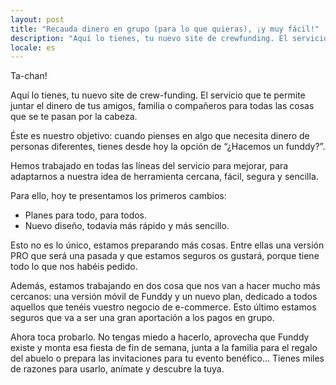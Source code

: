 ```yaml
---
layout: post
title: "Recauda dinero en grupo (para lo que quieras), ¡y muy fácil!"
description: "Aquí lo tienes, tu nuevo site de crewfunding. El servicio que te permite juntar el dinero de tus amigos, familia o compañeros para todas las cosas que se te pasan por la cabeza."
locale: es
---
```


Ta-chan!

Aquí lo tienes, tu nuevo site de crew-funding. El servicio que te permite juntar el dinero de tus amigos, familia o compañeros para todas las cosas que se te pasan por la cabeza.

Éste es nuestro objetivo: cuando pienses en algo que necesita dinero de personas diferentes, tienes desde hoy la opción de “¿Hacemos un funddy?”.

Hemos trabajado en todas las líneas del servicio para mejorar, para adaptarnos a nuestra idea de herramienta cercana, fácil, segura y sencilla.

Para ello, hoy te presentamos los primeros cambios:

* Planes para todo, para todos.
* Nuevo diseño, todavía más rápido y más sencillo.

Esto no es lo único, estamos preparando más cosas. Entre ellas una versión PRO que será una pasada y que estamos seguros os gustará, porque tiene todo lo que nos habéis pedido.

Además, estamos trabajando en dos cosa que nos van a hacer mucho más cercanos: una versión móvil de Funddy y un nuevo plan, dedicado a todos aquellos que tenéis vuestro negocio de e-commerce. Esto último estamos seguros que va a ser una gran aportación a los pagos en grupo.

Ahora toca probarlo. No tengas miedo a hacerlo, aprovecha que Funddy existe y monta esa fiesta de fin de semana, junta a la familia para el regalo del abuelo o prepara las invitaciones para tu evento benéfico… Tienes miles de razones para usarlo, anímate y descubre la tuya.
